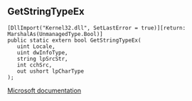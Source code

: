 ## GetStringTypeEx

```
[DllImport("Kernel32.dll", SetLastError = true)][return: MarshalAs(UnmanagedType.Bool)]
public static extern bool GetStringTypeEx(
   uint Locale,
   uint dwInfoType,
   string lpSrcStr,
   int cchSrc,
   out ushort lpCharType
);
```

[Microsoft documentation](TODO)
